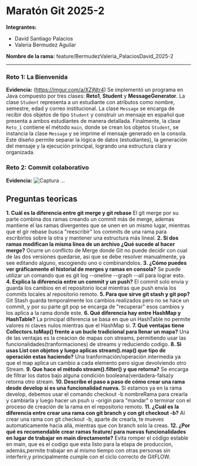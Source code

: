 # Maratón Git 2025-2

**Integrantes:**
- David Santiago Palacios 
- Valeria Bermudez Aguilar

**Nombre de la rama:** feature/BermudezValeria_PalaciosDavid_2025-2

---
### Reto 1: La Bienvenida
**Evidencia:**
(https://imgur.com/a/XZjNtr4)
Se implementó un programa en Java compuesto por tres clases: **Reto1**, **Student** y **MessageGenerator**. La clase `Student` representa a un estudiante con atributos como nombre, semestre, edad y correo institucional. La clase `Message` se encarga de recibir dos objetos de tipo `Student` y construir un mensaje en español que presenta a ambos estudiantes de manera detallada. Finalmente, la clase `Reto_1` contiene el método `main`, donde se crean los objetos `Student`, se instancia la clase `Message` y se imprime el mensaje generado en la consola. Este diseño permite separar la lógica de datos (estudiantes), la generación del mensaje y la ejecución principal, logrando una estructura clara y organizada.


### Reto 2: Commit colaborativo
**Evidencia:**
![Captura](imagenes/reto2_log.png)
...


## Preguntas teoricas
**1.	Cuál es la diferencia entre git merge y git rebase**
El git merge por su parte combina dos ramas creando un commit más de merge, ademas mantiene el las ramas divergentes que se unen en un mismo lugar, mientras que el gir rebase busca "reescribir" los commits de una rama para escribirlos sobre la otra y mantener una estructura más lineal.
**2.	Si dos ramas modifican la misma línea de un archivo ¿Qué sucede al hacer merge?**
Ocurre un conflicto de Merge donde Git no puede decidir con cual de las dos versiones quedarse, asi que se debe resolver manualmente, ya see editando alguno, escogiendo uno o combinandolos.
**3.	¿Cómo puedes ver gráficamente el historial de merges y ramas en consola?**
Se puede utilizar un comando que es git log --oneline --graph --all para lograr esto.
**4.	Explica la diferencia entre un commit y un push?**
El commit solo envia y guarda los cambios en el repositorio local mientras que push envia los commits locales al repositorio remoto.
**5.	Para que sirve git stash y git pop?**
Git Stash guarda temporalmente los cambios realizados pero no se hace un commit, y por su parte git pop se encarga de "recuperar" esos cambios y los aplica a la rama donde este.
**6.	Qué diferencia hay entre HashMap y HashTable?**
La principal diferencia se basa en que un HashTable no permite valores ni claves nulos mientras que el HashMap si.
**7.	Qué ventajas tiene Collectors.toMap() frente a un bucle tradicional para llenar un mapa?**
Una de las ventajas es la creacion de mapas con streams, permitiendo usar las funcionalidades(tranformaciones) de streams y reduciendo codigo.
**8.	Si usas List con objetos y luego aplicas stream().map() que tipo de operación estas haciendo?**
Una tranformación/operación intermedia ya que el map aplica un cambio a cada elemento pero sigue devolviendo otro Stream.
**9.	Que hace el método stream().filter() y que retorna?**
Se encarga de filtrar los datos bajo alguna condición booleana(verdadera-falsa)y retorna otro stream.
**10.	 Describe el paso a paso de cómo crear una rama desde develop si es una funcionalidad nueva.**
Si estamos ya en la rama develop, debemos usar el comando checkout -b nombreRama para crearla y cambiarla y luego hacer un psuh u -origin para "mandar" o terminar con el proceso de creación de la rama en el repositorio remoto.
**11.	¿Cuál es la diferencia entre crear una rama con git branch y con git checkout -b?**
Al crear una rama con git checkout -b, aparte de crearla, te mueves automaticamente hacia allá, mientras que con branch solo la creas.
**12.	¿Por qué es recomendable crear ramas feature/ para nuevas funcionalidades en lugar de trabajar en main directamente?**
Evita romper el código estable en main, que es el codigo que esta listo para la etapa de produccion, además,permite trabajar en al mismo tiempo con otras personas sin interferir,y principalmente cumple con el ciclo correcto de GitFLOW.

